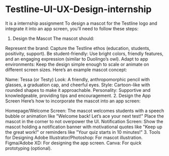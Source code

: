 # Testline-UI-UX-Design-internship
It is a internship assignment
To design a mascot for the Testline logo and integrate it into an app screen, you'll need to follow these steps:

1. Design the Mascot
The mascot should:

Represent the brand: Capture the Testline ethos (education, students, positivity, support).
Be student-friendly: Use bright colors, friendly features, and an engaging expression (similar to Duolingo’s owl).
Adapt to app environments: Keep the design simple enough to scale or animate on different screen sizes.
Here’s an example mascot concept:

Name: Tessa (or Testy)
Look: A friendly, anthropomorphic pencil with glasses, a graduation cap, and cheerful eyes.
Style: Cartoon-like with rounded shapes to make it approachable.
Personality: Supportive and knowledgeable, providing tips and encouragement.
2. Design the App Screen
Here’s how to incorporate the mascot into an app screen:

Homepage/Welcome Screen:
The mascot welcomes students with a speech bubble or animation like "Welcome back! Let’s ace your next test!"
Place the mascot in the corner to not overpower the UI.
Notification Screen:
Show the mascot holding a notification banner with motivational quotes like "Keep up the great work!" or reminders like "Your quiz starts in 10 minutes!"
3. Tools for Designing
Adobe Illustrator/Photoshop: For mascot illustration.
Figma/Adobe XD: For designing the app screen.
Canva: For quick prototyping (optional).
